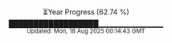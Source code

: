 <p align="center">
⏳Year Progress (62.74 %)<br>
██████████████████▁▁▁▁▁▁▁▁▁▁▁▁ <br>
<sub>Updated: Mon, 18 Aug 2025 00:14:43 GMT</sub>
</p>

